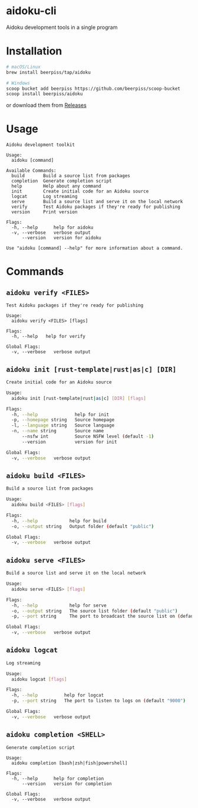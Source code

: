 # aidoku-cli
Aidoku development tools in a single program

# Installation
```sh
# macOS/Linux
brew install beerpiss/tap/aidoku

# Windows
scoop bucket add beerpiss https://github.com/beerpiss/scoop-bucket
scoop install beerpiss/aidoku
```
or download them from [Releases](https://github.com/beerpiss/aidoku-cli/releases)

# Usage
```pwsh
Aidoku development toolkit

Usage:
  aidoku [command]

Available Commands:
  build       Build a source list from packages
  completion  Generate completion script
  help        Help about any command
  init        Create initial code for an Aidoku source
  logcat      Log streaming
  serve       Build a source list and serve it on the local network
  verify      Test Aidoku packages if they're ready for publishing
  version     Print version

Flags:
  -h, --help      help for aidoku
  -v, --verbose   verbose output
      --version   version for aidoku

Use "aidoku [command] --help" for more information about a command.
```

# Commands
## `aidoku verify <FILES>`
```pwsh
Test Aidoku packages if they're ready for publishing

Usage:
  aidoku verify <FILES> [flags]

Flags:
  -h, --help   help for verify

Global Flags:
  -v, --verbose   verbose output
```

## `aidoku init [rust-template|rust|as|c] [DIR]`
```sh
Create initial code for an Aidoku source

Usage:
  aidoku init [rust-template|rust|as|c] [DIR] [flags]

Flags:
  -h, --help              help for init
  -p, --homepage string   Source homepage
  -l, --language string   Source language
  -n, --name string       Source name
      --nsfw int          Source NSFW level (default -1)
      --version           version for init

Global Flags:
  -v, --verbose   verbose output
```

## `aidoku build <FILES>`
```sh
Build a source list from packages

Usage:
  aidoku build <FILES> [flags]

Flags:
  -h, --help            help for build
  -o, --output string   Output folder (default "public")

Global Flags:
  -v, --verbose   verbose output
```

## `aidoku serve <FILES>`
```sh
Build a source list and serve it on the local network

Usage:
  aidoku serve <FILES> [flags]

Flags:
  -h, --help            help for serve
  -o, --output string   The source list folder (default "public")
  -p, --port string     The port to broadcast the source list on (default "8080")

Global Flags:
  -v, --verbose   verbose output
```

## `aidoku logcat`
```sh
Log streaming

Usage:
  aidoku logcat [flags]

Flags:
  -h, --help          help for logcat
  -p, --port string   The port to listen to logs on (default "9000")

Global Flags:
  -v, --verbose   verbose output
```

## `aidoku completion <SHELL>`
```
Generate completion script

Usage:
  aidoku completion [bash|zsh|fish|powershell]

Flags:
  -h, --help      help for completion
      --version   version for completion

Global Flags:
  -v, --verbose   verbose output
```
